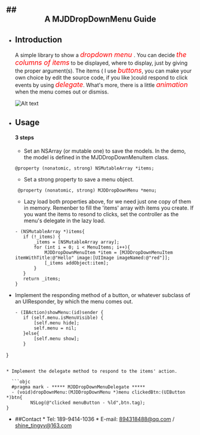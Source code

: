 ##<center>A MJDDropDownMenu Guide
---

* ## Introduction
	A simple library to show a <font color=#FF0000 size=4> *dropdown menu* </font>. You can decide <font color=#FF0000 size=4>*the columns of items*</font> to be displayed, where to display, just by giving the proper argument(s). The items ( I use <font color=#FF0000 size=4>*buttons*</font>, you can make your own choice by edit the source code, if you like )could respond to click events by using <font color=#FF0000 size=4>*delegate*</font>. What's more, there is a little <font color=#FF0000 size=4>*animation*</font>
when the menu comes out or dismiss.
	
	![Alt text](/Users/myjawdrops/Desktop/11.png
)
* ## Usage
	#### 3 steps
	* Set an NSArray (or mutable one) to save the models. In the demo, the model is defined in the MJDDropDownMenuItem class.
    ```objc
	@property (nonatomic, strong) NSMutableArray *items;
	```
    
  * Set a strong property to save a menu object.

   ``` objc
	@property (nonatomic, strong) MJDDropDownMenu *menu;
	```
    
  * Lazy load both properties above, for we need just one copy of them in memory. Remenber to fill the 'items' array with items you create. If you want the items to resond to clicks, set the controller as the menu's delegate in the lazy load.

   ```objc
   - (NSMutableArray *)items{
      if (!_items) {
          _items = [NSMutableArray array];
          for (int i = 0; i < MenuItems; i++){
              MJDDropDownMenuItem *item = [MJDDropDownMenuItem itemWithTitle:@"Hello" image:[UIImage imageNamed:@"red"]];
              [_items addObject:item];
          }
      }
      return _items;
  }
  ```

 * Implement the responding method of a button, or whatever subclass of an UIResponder, by which the menu comes out.

   ```objc
   - (IBAction)showMenu:(id)sender {
      if (self.menu.isMenuVisible) {
          [self.menu hide];
          self.menu = nil;   
      }else{
          [self.menu show];
      }
  }
 ```
 
 * Implement the delegate method to respond to the items' action.

   ```objc
   #pragma mark - ***** MJDDropDownMenuDelegate *****
   - (void)dropDownMenu:(MJDDropDownMenu *)menu clickedBtn:(UIButton *)btn{
          NSLog(@"clicked menuButton - %ld",btn.tag);
}
 ```
      
      
   * ##Contact
    * Tel: 189-9414-1036
    * E-mail: 894318488@qq.com  /  shine_tingyv@163.com

     


   

